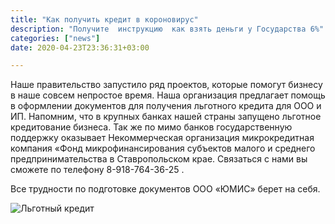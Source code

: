 ```yaml
---
title: "Как получить кредит в короновирус"
description: "Получите  инструкцию  как взять деньги у Государства 6%"
categories: ["news"]
date: 2020-04-23T23:36:31+03:00

---
```


Наше правительство запустило ряд проектов, которые помогут бизнесу в
наше совсем непростое время.  Наша организация предлагает помощь в
оформлении документов для получения льготного кредита для ООО и ИП.
Напомним, что в крупных банках нашей страны запущено льготное
кредитование бизнеса. Так же по мимо банков государственную поддержку
оказывает Некоммерческая организация   микрокредитная компания «Фонд
микрофинансирования субъектов малого и среднего предпринимательства в
Ставропольском крае.  Связаться с нами  вы сможете по телефону 
8-918-764-36-25 .

 Все трудности по подготовке документов ООО «ЮМИС»
берет на себя.

![Льготный кредит](/img/poluchit_gos_kredit.jpeg)

